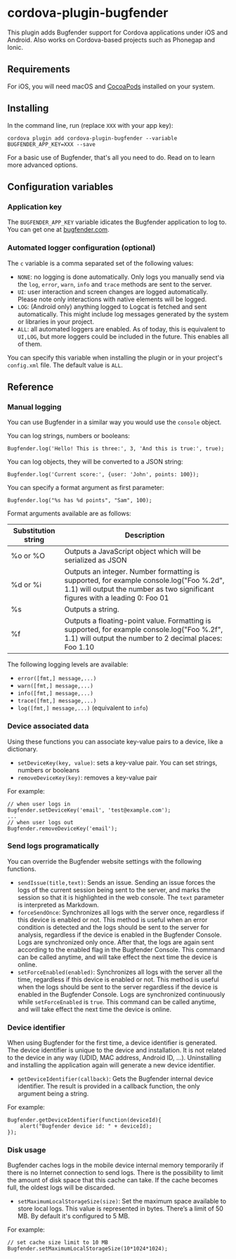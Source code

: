 # cordova-plugin-bugfender
This plugin adds Bugfender support for Cordova applications under iOS and Android. Also works on Cordova-based projects such as Phonegap and Ionic.

## Requirements
For iOS, you will need macOS and [CocoaPods](http://cocoapods.org/) installed on your system.

## Installing
In the command line, run (replace `XXX` with your app key):

```
cordova plugin add cordova-plugin-bugfender --variable BUGFENDER_APP_KEY=XXX --save
```

For a basic use of Bugfender, that's all you need to do. Read on to learn more advanced options.

## Configuration variables

### Application key
The `BUGFENDER_APP_KEY` variable idicates the Bugfender application to log to. You can get one at [bugfender.com](https://bugfender.com).

### Automated logger configuration (optional)
The `c` variable is a comma separated set of the following values:

* `NONE`: no logging is done automatically. Only logs you manually send via the `log`, `error`, `warn`, `info` and `trace` methods are sent to the server.
* `UI`: user interaction and screen changes are logged automatically. Please note only interactions with native elements will be logged.
* `LOG`: (Android only) anything logged to Logcat is fetched and sent automatically. This might include log messages generated by the system or libraries in your project.
* `ALL`: all automated loggers are enabled. As of today, this is equivalent to `UI,LOG`, but more loggers could be included in the future. This enables all of them.

You can specify this variable when installing the plugin or in your project's `config.xml` file. The default value is `ALL`.

## Reference

### Manual logging
You can use Bugfender in a similar way you would use the `console` object.

You can log strings, numbers or booleans:

```
Bugfender.log('Hello! This is three:', 3, 'And this is true:', true);
```

You can log objects, they will be converted to a JSON string:

```
Bugfender.log('Current score:', {user: 'John', points: 100});
```

You can specify a format argument as first parameter:

```
Bugfender.log("%s has %d points", "Sam", 100);
```

Format arguments available are as follows:

| Substitution string | Description |
| ---- | ---- |
| %o or %O | Outputs a JavaScript object which will be serialized as JSON |
| %d or %i | Outputs an integer. Number formatting is supported, for example  console.log("Foo %.2d", 1.1) will output the number as two significant figures with a leading 0: Foo 01 |
| %s | Outputs a string. |
| %f | Outputs a floating-point value. Formatting is supported, for example  console.log("Foo %.2f", 1.1) will output the number to 2 decimal places: Foo 1.10 |

The following logging levels are available:

* `error([fmt,] message,...)`
* `warn([fmt,] message,...)`
* `info([fmt,] message,...)`
* `trace([fmt,] message,...)`
* `log([fmt,] message,...)` (equivalent to `info`)

### Device associated data
Using these functions you can associate key-value pairs to a device, like a dictionary.

* `setDeviceKey(key, value)`: sets a key-value pair. You can set strings, numbers or booleans
* `removeDeviceKey(key)`: removes a key-value pair

For example:

```
// when user logs in
Bugfender.setDeviceKey('email', 'test@example.com');
...
// when user logs out
Bugfender.removeDeviceKey('email');
```

### Send logs programatically
You can override the Bugfender website settings with the following functions.

* `sendIssue(title,text)`: Sends an issue. Sending an issue forces the logs of the current session being sent to the server, and marks the session so that it is highlighted in the web console. The `text` parameter is interpreted as Markdown.
* `forceSendOnce`: Synchronizes all logs with the server once, regardless if this device is enabled or not. This method is useful when an error condition is detected and the logs should be sent to the server for analysis, regardless if the device is enabled in the Bugfender Console. Logs are synchronized only once. After that, the logs are again sent according to the enabled flag in the Bugfender Console. This command can be called anytime, and will take effect the next time the device is online.
* `setForceEnabled(enabled)`: Synchronizes all logs with the server all the time, regardless if this device is enabled or not. This method is useful when the logs should be sent to the server regardless if the device is enabled in the Bugfender Console. Logs are synchronized continuously while `setForceEnabled` is `true`. This command can be called anytime, and will take effect the next time the device is online.

### Device identifier
When using Bugfender for the first time, a device identifier is generated. The device identifier is unique to the device and installation. It is not related to the device in any way (UDID, MAC address, Android ID, ...). Uninstalling and installing the application again will generate a new device identifier.

* `getDeviceIdentifier(callback)`: Gets the Bugfender internal device identifier. The result is provided in a callback function, the only argument being a string.

For example:

```
Bugfender.getDeviceIdentifier(function(deviceId){
	alert("Bugfender device id: " + deviceId);
});
```

### Disk usage
Bugfender caches logs in the mobile device internal memory temporarily if there is no Internet connection to send logs. There is the possibility to limit the amount of disk space that this cache can take. If the cache becomes full, the oldest logs will be discarded.

* `setMaximumLocalStorageSize(size)`: Set the maximum space available to store local logs. This value is represented in bytes. There’s a limit of 50 MB. By default it's configured to 5 MB.

For example:

```
// set cache size limit to 10 MB
Bugfender.setMaximumLocalStorageSize(10*1024*1024);
```
